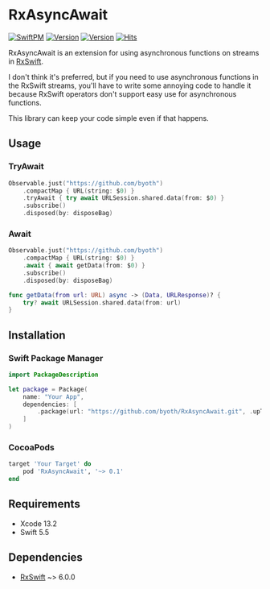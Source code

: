 # RxAsyncAwait

[![SwiftPM](https://img.shields.io/badge/SPM-supported-DE5C43.svg?style=flat)](https://swift.org/package-manager/)
[![Version](https://img.shields.io/cocoapods/v/RxAsyncAwait.svg?style=flat)](https://cocoapods.org/pods/RxAsyncAwait)
[![Version](https://img.shields.io/codecov/c/github/byoth/RxAsyncAwait.svg)](https://codecov.io/gh/byoth/RxAsyncAwait/)
[![Hits](https://hits.seeyoufarm.com/api/count/incr/badge.svg?url=https%3A%2F%2Fgithub.com%2Fbyoth%2FRxAsyncAwait&count_bg=%2379C83D&title_bg=%23555555&icon=&icon_color=%23E7E7E7&title=hits&edge_flat=false)](https://hits.seeyoufarm.com)

RxAsyncAwait is an extension for using asynchronous functions on streams in [RxSwift](https://github.com/ReactiveX/RxSwift).

I don't think it's preferred, but if you need to use asynchronous functions in the RxSwift streams, you'll have to write some annoying code to handle it because RxSwift operators don't support easy use for asynchronous functions.

This library can keep your code simple even if that happens.

## Usage

### TryAwait

```Swift
Observable.just("https://github.com/byoth")
    .compactMap { URL(string: $0) }
    .tryAwait { try await URLSession.shared.data(from: $0) }
    .subscribe()
    .disposed(by: disposeBag)
```

### Await

```Swift
Observable.just("https://github.com/byoth")
    .compactMap { URL(string: $0) }
    .await { await getData(from: $0) }
    .subscribe()
    .disposed(by: disposeBag)

func getData(from url: URL) async -> (Data, URLResponse)? {
    try? await URLSession.shared.data(from: url)
}
```

## Installation

### Swift Package Manager

```Swift
import PackageDescription

let package = Package(
    name: "Your App",
    dependencies: [
        .package(url: "https://github.com/byoth/RxAsyncAwait.git", .upToNextMajor(from: "0.1.0")),
    ]
)
```

### CocoaPods

```Ruby
target 'Your Target' do
    pod 'RxAsyncAwait', '~> 0.1'
end
```

## Requirements

- Xcode 13.2
- Swift 5.5

## Dependencies

- [RxSwift](https://github.com/ReactiveX/RxSwift) ~> 6.0.0
